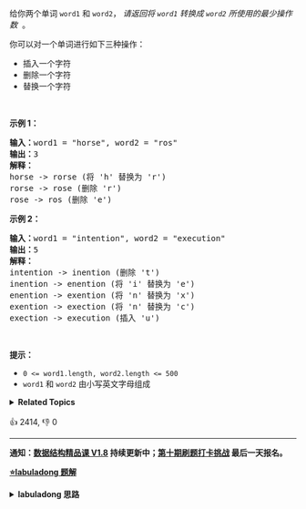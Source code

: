 <p>给你两个单词&nbsp;<code>word1</code> 和&nbsp;<code>word2</code>， <em>请返回将&nbsp;<code>word1</code>&nbsp;转换成&nbsp;<code>word2</code> 所使用的最少操作数</em> &nbsp;。</p>

<p>你可以对一个单词进行如下三种操作：</p>

<ul>
	<li>插入一个字符</li>
	<li>删除一个字符</li>
	<li>替换一个字符</li>
</ul>

<p>&nbsp;</p>

<p><strong>示例&nbsp;1：</strong></p>

<pre>
<strong>输入：</strong>word1 = "horse", word2 = "ros"
<strong>输出：</strong>3
<strong>解释：</strong>
horse -&gt; rorse (将 'h' 替换为 'r')
rorse -&gt; rose (删除 'r')
rose -&gt; ros (删除 'e')
</pre>

<p><strong>示例&nbsp;2：</strong></p>

<pre>
<strong>输入：</strong>word1 = "intention", word2 = "execution"
<strong>输出：</strong>5
<strong>解释：</strong>
intention -&gt; inention (删除 't')
inention -&gt; enention (将 'i' 替换为 'e')
enention -&gt; exention (将 'n' 替换为 'x')
exention -&gt; exection (将 'n' 替换为 'c')
exection -&gt; execution (插入 'u')
</pre>

<p>&nbsp;</p>

<p><strong>提示：</strong></p>

<ul>
	<li><code>0 &lt;= word1.length, word2.length &lt;= 500</code></li>
	<li><code>word1</code> 和 <code>word2</code> 由小写英文字母组成</li>
</ul>
<details><summary><strong>Related Topics</strong></summary>字符串 | 动态规划</details><br>

<div>👍 2414, 👎 0</div>

<div id="labuladong"><hr>

**通知：[数据结构精品课 V1.8](https://aep.h5.xeknow.com/s/1XJHEO) 持续更新中；[第十期刷题打卡挑战](https://mp.weixin.qq.com/s/eUG2OOzY3k_ZTz-CFvtv5Q) 最后一天报名。**



<p><strong><a href="https://labuladong.github.io/article?qno=72" target="_blank">⭐️labuladong 题解</a></strong></p>
<details><summary><strong>labuladong 思路</strong></summary>

## 基本思路

> 本文有视频版：[编辑距离详解动态规划](https://www.bilibili.com/video/BV1uv411W73P)

PS：这道题在[《算法小抄》](https://mp.weixin.qq.com/s/tUSovvogbR9StkPWb75fUw) 的第 123 页。

解决两个字符串的动态规划问题，一般都是用两个指针 `i, j` 分别指向两个字符串的最后，然后一步步往前走，缩小问题的规模。

对于每对儿字符 `s1[i]` 和 `s2[j]`，可以有四种操作：

```python
if s1[i] == s2[j]:
    啥都别做（skip）
    i, j 同时向前移动
else:
    三选一：
        插入（insert）
        删除（delete）
        替换（replace）
```

那么「状态」就是指针 `i, j` 的位置，「选择」就是上述的四种操作。

如果使用自底向上的迭代解法，这样定义 `dp` 数组：`dp[i-1][j-1]` 存储 `s1[0..i]` 和 `s2[0..j]` 的最小编辑距离。`dp` 数组索引至少是 0，所以索引会偏移一位。

然后把上述四种选择用 `dp` 函数表示出来，就可以得出最后答案了。

**详细题解：[经典动态规划：编辑距离](https://labuladong.github.io/article/fname.html?fname=编辑距离)**

**标签：[二维动态规划](https://mp.weixin.qq.com/mp/appmsgalbum?__biz=MzAxODQxMDM0Mw==&action=getalbum&album_id=2122017695998050308)，[动态规划](https://mp.weixin.qq.com/mp/appmsgalbum?__biz=MzAxODQxMDM0Mw==&action=getalbum&album_id=1318881141113536512)**

## 解法代码

```java
class Solution {
    public int minDistance(String s1, String s2) {
        int m = s1.length(), n = s2.length();
        int[][] dp = new int[m + 1][n + 1];
        // base case
        for (int i = 1; i <= m; i++)
            dp[i][0] = i;
        for (int j = 1; j <= n; j++)
            dp[0][j] = j;
        // 自底向上求解
        for (int i = 1; i <= m; i++)
            for (int j = 1; j <= n; j++)
                if (s1.charAt(i - 1) == s2.charAt(j - 1))
                    dp[i][j] = dp[i - 1][j - 1];
                else
                    dp[i][j] = min(
                        dp[i - 1][j] + 1,/**<extend up -300>

![](https://labuladong.github.io/algo/images/editDistance/delete.gif)
*/
                        dp[i][j - 1] + 1,/**<extend up -300>

![](https://labuladong.github.io/algo/images/editDistance/insert.gif)
*/
                        dp[i - 1][j - 1] + 1/**<extend up -300>

![](https://labuladong.github.io/algo/images/editDistance/replace.gif)
*/
                    );
        // 储存着整个 s1 和 s2 的最小编辑距离
        return dp[m][n];
    }

    int min(int a, int b, int c) {
        return Math.min(a, Math.min(b, c));
    }
}
```

</details>
</div>









